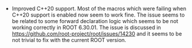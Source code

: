 * Improved C++20 support. Most of the macros which were failing when C++20
  support is enabled now seem to work fine. The issue seems to be related to
  some forward declaration logic which seems to be not working correctly in
  ROOT 6.30.01. The issue is discussed in <https://github.com/root-project/root/issues/14230> and it seems to be not trivial to fix with the current ROOT version.
